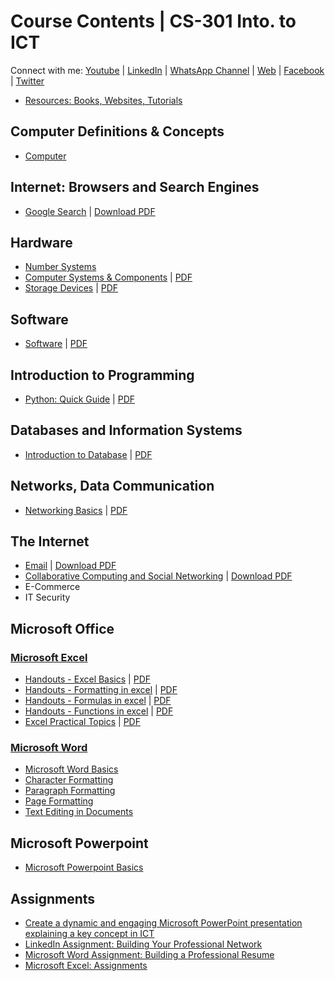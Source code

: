 # Course Contents | CS-301 Into. to ICT

Connect with me: [Youtube](https://www.youtube.com/yasirbhutta) \| [LinkedIn](https://www.linkedin.com/in/yasirbhutta/) \| [WhatsApp Channel](https://whatsapp.com/channel/0029VaC3BC160eBZZSs3CW0c) \| [Web](https://yasirbhutta.github.io/) \| [Facebook](https://www.facebook.com/yasirbhutta786) \| [Twitter](https://twitter.com/yasirbhutta)

- [Resources: Books, Websites, Tutorials](resources.md)

## Computer Definitions & Concepts

- [Computer](../computer-basics/docs/computer.md)

## Internet: Browsers and Search Engines

- [Google Search](../google-workspace/docs/google-search.md) \| [Download PDF](../google-workspace/docs/google-search.pdf)

## Hardware

- [Number Systems](../computer-basics/docs/number-systems.md)
- [Computer Systems & Components](../computer-basics/docs/hardware.md) \| [PDF](../computer-basics/docs/hardware.pdf)
- [Storage Devices](../computer-basics/docs/storage-devices.md) \| [PDF](../computer-basics/docs/storage-devices.pdf)

## Software

- [Software](../computer-basics/docs/software.md) \| [PDF](../computer-basics/docs/software.pdf)

## Introduction to Programming

- [Python: Quick Guide](../python/docs/quick-guide.md) \| [PDF](../python/docs/quick-guide.pdf)

## Databases and Information Systems

- [Introduction to Database](../computer-basics/docs/database.md) \| [PDF](../computer-basics/docs/database.pdf)

## Networks, Data Communication

- [Networking Basics](../computer-basics/docs/networks.md) \| [PDF](../computer-basics/docs/networks.pdf)

## The Internet

- [Email](../google-workspace/docs/email.md) \| [Download PDF](../google-workspace/docs/email.pdf) 
- [Collaborative Computing and Social Networking](../social-media/docs/socialmedia.md) \| [Download PDF](../google-workspace/docs/email.pdf)
- E-Commerce
- IT Security

## Microsoft Office

### [Microsoft Excel](../ms-excel/index.md)

- [Handouts - Excel Basics](../ms-excel/docs/basics.md) \| [PDF](../ms-excel/docs/basics.pdf)
- [Handouts - Formatting in excel](../ms-excel/docs/formatting.md) \| [PDF](../ms-excel/docs/formatting.pdf)
- [Handouts - Formulas in excel](../ms-excel/docs/formulas.md) \| [PDF](../ms-excel/docs/formulas.pdf)
- [Handouts - Functions in excel](../ms-excel/docs/functions.md) \| [PDF](../ms-excel/docs/functions.pdf)
- [Excel Practical Topics](../ms-excel/docs/excel-practicals.md) \| [PDF](../ms-excel/docs/excel-practicals.pdf)
  
### [Microsoft Word](../ms-word/index.md)

- [Microsoft Word Basics](../ms-word/docs/basics.md)
- [Character Formatting](../ms-word/docs/character-formatting.md)
- [Paragraph Formatting](../ms-word/docs/paragraph-formatting.md)
- [Page Formatting](../ms-word/docs/page-formatting.md)
- [Text Editing in Documents](../ms-word/docs/stylish.md)

## Microsoft Powerpoint
  - [Microsoft Powerpoint Basics](../ms-powerpoint/docs/basics.md)

## Assignments

- [Create a dynamic and engaging Microsoft PowerPoint presentation explaining a key concept in ICT](assignments/assign1.md)
- [LinkedIn Assignment: Building Your Professional Network](../social-media/assignments/linkedin-assign1.md)
- [Microsoft Word Assignment: Building a Professional Resume](../ms-word/assignments/ms-word-assign1.md)
- [Microsoft Excel: Assignments](../ms-excel/)

